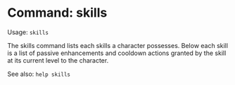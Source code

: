 # Command: skills
Usage: `skills`

The skills command lists each skills a character possesses. Below each skill is
a list of passive enhancements and cooldown actions granted by the skill at its
current level to the character.

See also: `help skills`
